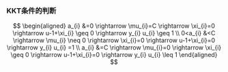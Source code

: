 ### KKT条件的判断

$$
\begin{aligned} 
a_{i} &=0 \rightarrow \mu_{i}=C \rightarrow \xi_{i}=0 \rightarrow u-1+\xi_{i} \geq 0 \rightarrow y_{i} u_{i} \geq 1 \\ 
0<a_{i} &<C \rightarrow \mu_{i} \neq 0 \rightarrow \xi_{i}=0 \rightarrow u-1+\xi_{i}=0 \rightarrow y_{i} u_{i} =1 
\\ a_{i} &=C \rightarrow \mu_{i}=0 \rightarrow \xi_{i} \geq 0 \rightarrow u-1+\xi_{i}=0 \rightarrow y_{i} u_{i} \leq 1 
\end{aligned}
$$

